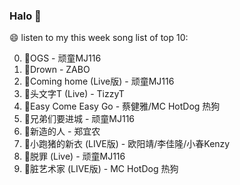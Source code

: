 

### Halo 👋

😄 listen to my this week song list of top 10:

0. 🌈OGS - 顽童MJ116
1. 🌈Drown - ZABO
2. 🌈Coming home (Live版) - 顽童MJ116
3. 🌈头文字T (Live) - TizzyT
4. 🌈Easy Come Easy Go - 蔡健雅/MC HotDog 热狗
5. 🌈兄弟们要进城 - 顽童MJ116
6. 🌈新造的人 - 郑宜农
7. 🌈小跑猪的新衣 (LIVE版) - 欧阳靖/李佳隆/小春Kenzy
8. 🌈脱罪 (Live) - 顽童MJ116
9. 🌈脏艺术家 (LIVE版) - MC HotDog 热狗

